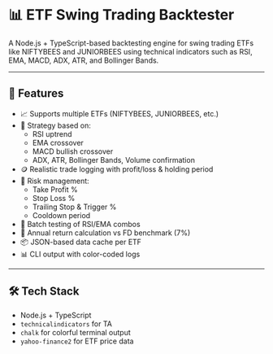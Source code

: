# 📊 ETF Swing Trading Backtester

A Node.js + TypeScript-based backtesting engine for swing trading ETFs like NIFTYBEES and JUNIORBEES using technical indicators such as RSI, EMA, MACD, ADX, ATR, and Bollinger Bands.

---

## 🚀 Features

- 📈 Supports multiple ETFs (NIFTYBEES, JUNIORBEES, etc.)
- 🧠 Strategy based on:
  - RSI uptrend
  - EMA crossover
  - MACD bullish crossover
  - ADX, ATR, Bollinger Bands, Volume confirmation
- 🪙 Realistic trade logging with profit/loss & holding period
- 🎯 Risk management:
  - Take Profit %
  - Stop Loss %
  - Trailing Stop & Trigger %
  - Cooldown period
- 🔁 Batch testing of RSI/EMA combos
- 📅 Annual return calculation vs FD benchmark (7%)
- 📦 JSON-based data cache per ETF
- 📊 CLI output with color-coded logs

---

## 🛠️ Tech Stack

- Node.js + TypeScript
- `technicalindicators` for TA
- `chalk` for colorful terminal output
- `yahoo-finance2` for ETF price data

